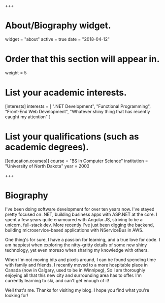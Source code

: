 +++
# About/Biography widget.
widget = "about"
active = true
date = "2018-04-12"

# Order that this section will appear in.
weight = 5

# List your academic interests.
[interests]
  interests = [
    ".NET Development",
    "Functional Programming",
    "Front-End Web Development",
    "Whatever shiny thing that has recently caught my attention"
  ]

# List your qualifications (such as academic degrees).
[[education.courses]]
  course = "BS in Computer Science"
  institution = "University of North Dakota"
  year = 2003

+++
# Biography

I've been doing software development for over ten years now. I've stayed pretty focused on
.NET, building business apps with ASP.NET at the core. I spent a few years quite enamoured with Angular.JS, striving to be a unicorn, full-stack dev. More recently I've just been digging the backend, building microservice-based applications with NServiceBus in AWS.

One thing's for sure, I have a passion for learning, and a true love for code. I am happiest when exploring the nitty-gritty details of some new shiny technology, yet even moreso when sharing my knowledge with others.

When I'm not moving bits and pixels around, I can be found spending time with family and friends. I recently moved to a more hospitable place in Canada (now in Calgary, used to be in Winnipeg), So I am thoroughly enjoying all that this new city and surrounding area has to offer. I'm currently learning to ski, and can't get enough of it!

Well that's me. Thanks for visiting my blog. I hope you find what you're looking for!
